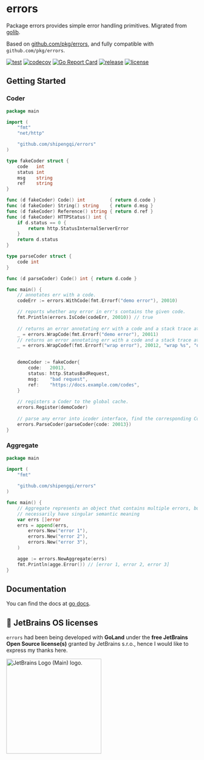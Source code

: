 # errors

Package errors provides simple error handling primitives.
Migrated from [golib](https://github.com/shipengqi/golib).

Based on [github.com/pkg/errors](https://github.com/pkg/errors), and fully compatible with `github.com/pkg/errors`.

[![test](https://github.com/shipengqi/errors/actions/workflows/test.yml/badge.svg)](https://github.com/shipengqi/errors/actions/workflows/test.yml)
[![codecov](https://codecov.io/gh/shipengqi/errors/branch/main/graph/badge.svg?token=SMU4SI304O)](https://codecov.io/gh/shipengqi/errors)
[![Go Report Card](https://goreportcard.com/badge/github.com/shipengqi/errors)](https://goreportcard.com/report/github.com/shipengqi/errors)
[![release](https://img.shields.io/github/release/shipengqi/errors.svg)](https://github.com/shipengqi/errors/releases)
[![license](https://img.shields.io/github/license/shipengqi/errors)](https://github.com/shipengqi/errors/blob/main/LICENSE)

## Getting Started

### Coder

```go
package main

import (
	"fmt"
	"net/http"

	"github.com/shipengqi/errors"
)

type fakeCoder struct {
	code   int
	status int
	msg    string
	ref    string
}

func (d fakeCoder) Code() int         { return d.code }
func (d fakeCoder) String() string    { return d.msg }
func (d fakeCoder) Reference() string { return d.ref }
func (d fakeCoder) HTTPStatus() int {
	if d.status == 0 {
		return http.StatusInternalServerError
	}
	return d.status
}

type parseCoder struct {
	code int
}

func (d parseCoder) Code() int { return d.code }

func main() {
	// annotates err with a code.
	codeErr := errors.WithCode(fmt.Errorf("demo error"), 20010)

	// reports whether any error in err's contains the given code.
	fmt.Println(errors.IsCode(codeErr, 20010)) // true
	
	// returns an error annotating err with a code and a stack trace at the point WrapCodef is called.
	_ = errors.WrapCode(fmt.Errorf("demo error"), 20011)
	// returns an error annotating err with a code and a stack trace at the point WrapCodef is called, and the format specifier.
	_ = errors.WrapCodef(fmt.Errorf("wrap error"), 20012, "wrap %s", "demo")
	

	demoCoder := fakeCoder{
		code:   20013,
		status: http.StatusBadRequest,
		msg:    "bad request",
		ref:    "https://docs.example.com/codes",
	}
	
	// registers a Coder to the global cache.
	errors.Register(demoCoder)
	
	// parse any error into icoder interface, find the corresponding Coder from global cache.
	errors.ParseCoder(parseCoder{code: 20013})
}

```

### Aggregate

```go
package main

import (
	"fmt"
	
	"github.com/shipengqi/errors"
)

func main() {
	// Aggregate represents an object that contains multiple errors, but does not 
	// necessarily have singular semantic meaning
	var errs []error
	errs = append(errs, 
		errors.New("error 1"), 
		errors.New("error 2"), 
		errors.New("error 3"),
	)

	agge := errors.NewAggregate(errs)
	fmt.Println(agge.Error()) // [error 1, error 2, error 3]
}
```

## Documentation

You can find the docs at [go docs](https://pkg.go.dev/github.com/shipengqi/errors).

## 🔋 JetBrains OS licenses

`errors` had been being developed with **GoLand** under the **free JetBrains Open Source license(s)** granted by JetBrains s.r.o., hence I would like to express my thanks here.

<a href="https://www.jetbrains.com/?from=errors" target="_blank"><img src="https://resources.jetbrains.com/storage/products/company/brand/logos/jb_beam.svg" alt="JetBrains Logo (Main) logo." width="250" align="middle"></a>
